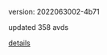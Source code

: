 version: 2022063002-4b71

updated 358 avds

[details](https://github.com/0x74f917491bfa7ebfa379/ali_avd_db/blob/master/change_log/2022/06/30/02/4b71.txt)